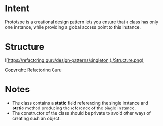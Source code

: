 # Intent
Prototype is a creational design pattern lets you ensure that a class has only one instance, while providing a global access point to this instance.

# Structure
![https://refactoring.guru/design-patterns/singleton](./Structure.png)

Copyright: [Refactoring Guru](https://refactoring.guru/design-patterns/singleton)

# Notes 
* The class contains a **static** field referencing the single instance and **static** method producing the reference of the single instance.
* The constructor of the class should be private to avoid other ways of creating such an object.